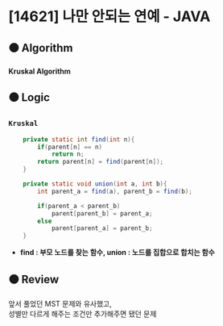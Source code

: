 # [14621] 나만 안되는 연예 - JAVA

## :black_circle: Algorithm
**Kruskal Algorithm**

## :black_circle: Logic
### `Kruskal`

```Java
    private static int find(int n){
        if(parent[n] == n)
            return n;
        return parent[n] = find(parent[n]);
    }

    private static void union(int a, int b){
        int parent_a = find(a), parent_b = find(b);

        if(parent_a < parent_b)
            parent[parent_b] = parent_a;
        else
            parent[parent_a] = parent_b;
    }
```

- **find : 부모 노드를 찾는 함수, union : 노드를 집합으로 합치는 함수**

## :black_circle: Review
앞서 풀었던 MST 문제와 유사했고,  
성별만 다르게 해주는 조건만 추가해주면 됐던 문제